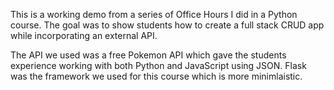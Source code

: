 This is a working demo from a series of Office Hours I did in a Python course. The goal was to show students how to create a full stack CRUD app while incorporating an external API. 

The API we used was a free Pokemon API which gave the students experience working with both Python and JavaScript using JSON. Flask was the framework we used for this course which is more minimlaistic.
